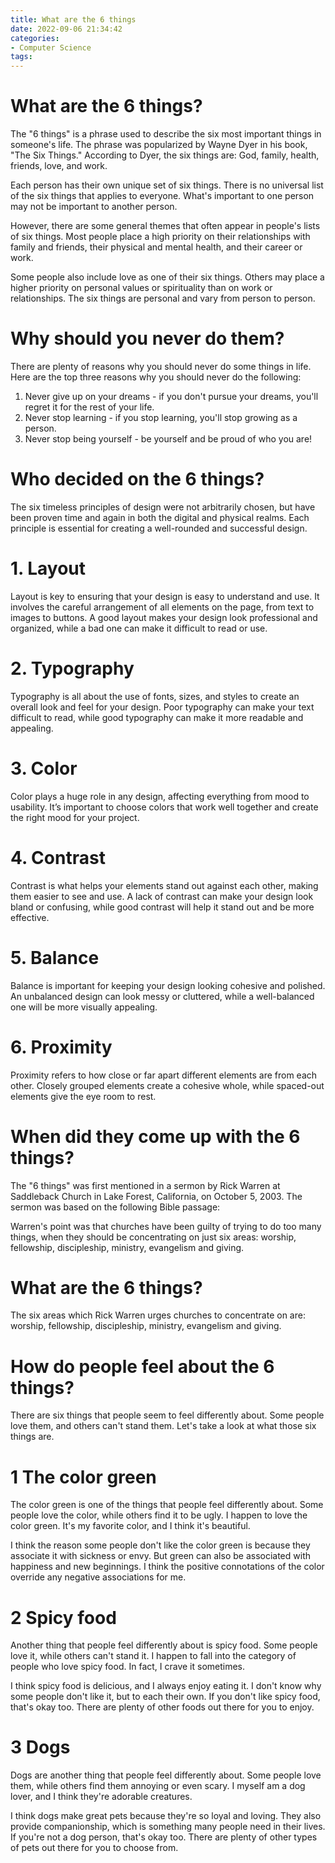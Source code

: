 ```yaml
---
title: What are the 6 things 
date: 2022-09-06 21:34:42
categories:
- Computer Science
tags:
---
```



#  What are the 6 things? 

The "6 things" is a phrase used to describe the six most important things in someone's life. The phrase was popularized by Wayne Dyer in his book, "The Six Things." According to Dyer, the six things are: God, family, health, friends, love, and work.

Each person has their own unique set of six things. There is no universal list of the six things that applies to everyone. What's important to one person may not be important to another person.

However, there are some general themes that often appear in people's lists of six things. Most people place a high priority on their relationships with family and friends, their physical and mental health, and their career or work.

Some people also include love as one of their six things. Others may place a higher priority on personal values or spirituality than on work or relationships. The six things are personal and vary from person to person.

#  Why should you never do them? 

There are plenty of reasons why you should never do some things in life.  Here are the top three reasons why you should never do the following: 

1. Never give up on your dreams - if you don't pursue your dreams, you'll regret it for the rest of your life. 
2. Never stop learning - if you stop learning, you'll stop growing as a person. 
3. Never stop being yourself - be yourself and be proud of who you are!

#  Who decided on the 6 things? 

The six timeless principles of design were not arbitrarily chosen, but have been proven time and again in both the digital and physical realms. Each principle is essential for creating a well-rounded and successful design.

# 1. Layout

Layout is key to ensuring that your design is easy to understand and use. It involves the careful arrangement of all elements on the page, from text to images to buttons. A good layout makes your design look professional and organized, while a bad one can make it difficult to read or use.

# 2. Typography

 Typography is all about the use of fonts, sizes, and styles to create an overall look and feel for your design. Poor typography can make your text difficult to read, while good typography can make it more readable and appealing.

# 3. Color

Color plays a huge role in any design, affecting everything from mood to usability. It’s important to choose colors that work well together and create the right mood for your project.

# 4. Contrast

Contrast is what helps your elements stand out against each other, making them easier to see and use. A lack of contrast can make your design look bland or confusing, while good contrast will help it stand out and be more effective.

# 5. Balance

Balance is important for keeping your design looking cohesive and polished. An unbalanced design can look messy or cluttered, while a well-balanced one will be more visually appealing.

# 6. Proximity 
Proximity refers to how close or far apart different elements are from each other. Closely grouped elements create a cohesive whole, while spaced-out elements give the eye room to rest.

#  When did they come up with the 6 things? 

The "6 things" was first mentioned in a sermon by Rick Warren at Saddleback Church in Lake Forest, California, on October 5, 2003. The sermon was based on the following Bible passage:


Warren's point was that churches have been guilty of trying to do too many things, when they should be concentrating on just six areas: worship, fellowship, discipleship, ministry, evangelism and giving. 


# What are the 6 things? 

The six areas which Rick Warren urges churches to concentrate on are: worship, fellowship, discipleship, ministry, evangelism and giving. 


#  How do people feel about the 6 things?

There are six things that people seem to feel differently about. Some people love them, and others can't stand them. Let's take a look at what those six things are.

# 1 The color green

The color green is one of the things that people feel differently about. Some people love the color, while others find it to be ugly. I happen to love the color green. It's my favorite color, and I think it's beautiful.

I think the reason some people don't like the color green is because they associate it with sickness or envy. But green can also be associated with happiness and new beginnings. I think the positive connotations of the color override any negative associations for me.

# 2 Spicy food

Another thing that people feel differently about is spicy food. Some people love it, while others can't stand it. I happen to fall into the category of people who love spicy food. In fact, I crave it sometimes.

I think spicy food is delicious, and I always enjoy eating it. I don't know why some people don't like it, but to each their own. If you don't like spicy food, that's okay too. There are plenty of other foods out there for you to enjoy.

# 3 Dogs

Dogs are another thing that people feel differently about. Some people love them, while others find them annoying or even scary. I myself am a dog lover, and I think they're adorable creatures.

I think dogs make great pets because they're so loyal and loving. They also provide companionship, which is something many people need in their lives. If you're not a dog person, that's okay too. There are plenty of other types of pets out there for you to choose from.